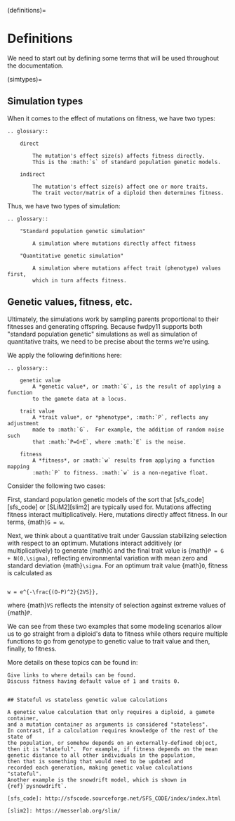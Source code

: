 (definitions)=

# Definitions

We need to start out by defining some terms that will be used throughout the documentation.

(simtypes)=

## Simulation types

When it comes to the effect of mutations on fitness, we have two types:

```{eval-rst}
.. glossary:: 

    direct

        The mutation's effect size(s) affects fitness directly.
        This is the :math:`s` of standard population genetic models.

    indirect

        The mutation's effect size(s) affect one or more traits.
        The trait vector/matrix of a diploid then determines fitness.
```

Thus, we have two types of simulation:

```{eval-rst}
.. glossary:: 

    "Standard population genetic simulation"

        A simulation where mutations directly affect fitness

    "Quantitative genetic simulation"

        A simulation where mutations affect trait (phenotype) values first,
        which in turn affects fitness.

```

## Genetic values, fitness, etc.

Ultimately, the simulations work by sampling parents proportional to their fitnesses
and generating offspring. Because fwdpy11 supports both "standard population genetic"
simulations as well as simulation of quantitative traits,
we need to be precise about the terms we're using.

We apply the following definitions here:

```{eval-rst}
.. glossary:: 

    genetic value
        A *genetic value*, or :math:`G`, is the result of applying a function
        to the gamete data at a locus.

    trait value
        A *trait value*, or *phenotype*, :math:`P`, reflects any adjustment
        made to :math:`G`.  For example, the addition of random noise such
        that :math:`P=G+E`, where :math:`E` is the noise.

    fitness
        A *fitness*, or :math:`w` results from applying a function mapping
        :math:`P` to fitness. :math:`w` is a non-negative float.
```

Consider the following two cases:

First,  standard population genetic models of the sort that [sfs_code][sfs_code] or [SLiM2][slim2]
are typically used for.  Mutations affecting fitness interact multiplicatively.
Here, mutations directly affect fitness.  In our terms, {math}`G = w`.

Next, we think about a quantitative trait under Gaussian stabilizing selection
with respect to an optimum.  Mutations interact additively (or multiplicatively) to
generate {math}`G` and the final trait value is {math}`P = G + N(0,\sigma)`,
reflecting environmental variation with mean zero and standard deviation
{math}`\sigma`.  For an optimum trait value {math}`O`, fitness is calculated as

```{math}

w = e^{-\frac{(O-P)^2}{2VS}},

```

where {math}`VS` reflects the intensity of selection against extreme values
of {math}`P`.

We can see from these two examples that some modeling scenarios allow us to go
straight from a diploid's data to fitness while others require multiple functions
to go from genotype to genetic value to trait value and then, finally, to
fitness.

More details on these topics can be found in:


    Give links to where details can be found.
    Discuss fitness having default value of 1 and traits 0.
```

## Stateful vs stateless genetic value calculations

A genetic value calculation that only requires a diploid, a gamete container,
and a mutation container as arguments is considered "stateless".
In contrast, if a calculation requires knowledge of the rest of the state of
the population, or somehow depends on an externally-defined object,
then it is "stateful".  For example, if fitness depends on the mean
genetic distance to all other individuals in the population,
then that is something that would need to be updated and
recorded each generation, making genetic value calculations "stateful".
Another example is the snowdrift model, which is shown in {ref}`pysnowdrift`.

[sfs_code]: http://sfscode.sourceforge.net/SFS_CODE/index/index.html

[slim2]: https://messerlab.org/slim/


